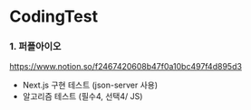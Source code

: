 # CodingTest


### 1. 퍼플아이오 
https://www.notion.so/f2467420608b47f0a10bc497f4d895d3 
- Next.js 구현 테스트 (json-server 사용)
- 알고리즘 테스트 (필수4, 선택4/ JS)
